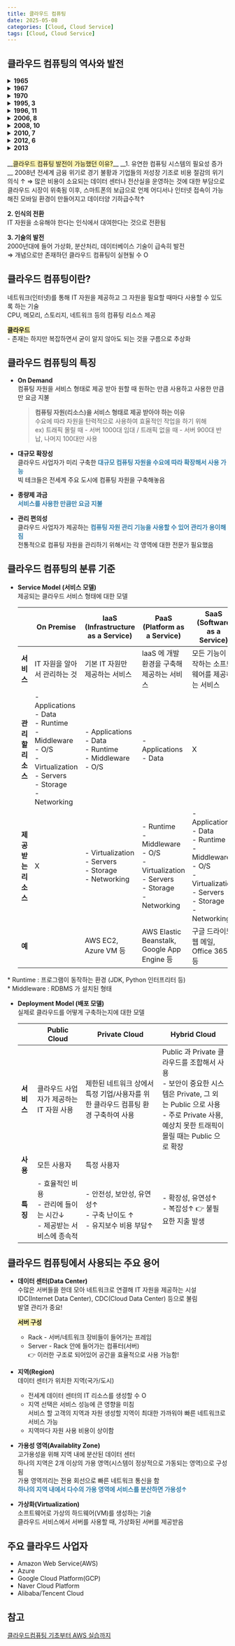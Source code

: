 ```yaml
---
title: 클라우드 컴퓨팅
date: 2025-05-08
categories: [Cloud, Cloud Service]
tags: [Cloud, Cloud Service]
---
```


##  클라우드 컴퓨팅의 역사와 발전
<details>
    <summary><b>1965</b></summary>
    John McCarthy 가 <span style="color:#337ea9"><b>“미래의 컴퓨팅 환경은 공공시설을 사용하는 것과도 같은 것”</b></span> 이라는 개념 제시<br>
</details>

<details>
    <summary><b>1967</b></summary>
   가상화 기술의 핵심 요소인 <span style="color:#337ea9"><b>하이퍼바이저(Hypervisor)</b></span> 개발
    <blockquote class="prompt-info">
        <p>
            <b>하이퍼바이저(Hypervisor)</b><br>
            물리적 하드웨어 자원을 가상화하는 기술<br>
            가상머신의 생성부터 삭제까지 가상머신이 동작하는 모든 환경을 관리
        </p>
    </blockquote>
</details>

<details>
    <summary><b>1970</b></summary>
    네트워크망 다이어그램에서 <span style="color:#337ea9">클라우드</span>가 등장<br>
</details>

<details>
    <summary><b>1995, 3</b></summary>
    AT&T 가 클라우드 컴퓨팅 서비스 최초 시작
</details>  

<details>
    <summary><b>1996, 11</b></summary>
    <span style="color:#337ea9"><b>클라우드 컴퓨팅</b></span>이라는 용어를 공식적으로 사용
</details> 

<details>
    <summary><b>2006, 8</b></summary>
    아마존 EC2 등장
</details> 

<details>
    <summary><b>2008, 10</b></summary>
    마이크로소프트 Azure 등장
</details> 

<details>
    <summary><b>2010, 7</b></summary>
    클라우드 컴퓨팅을 누구나 사용할 수 있는 오픈 플랫폼으로 만드는 오픈 스택 프로젝트 시작
</details> 

<details>
    <summary><b>2012, 6</b></summary>
    오라클 클라우드 등장
</details> 

<details>
    <summary><b>2013</b></summary>
    도커(Docker) 발표
    <blockquote class="prompt-info">
        <p>
            <b>도커(Docker)</b><br>
            운영체제에 가상화된 애플리케이션 컨테이너를 생성, 배포 관리하는 오픈 소스 플랫폼
        </p>
    </blockquote>
</details>  
<br>
__<span style="background-color: #fff5b1">클라우드 컴퓨팅 발전이 가능했던 이유?</span>__  
__1. 유연한 컴퓨팅 시스템의 필요성 증가__  
    2008년 전세계 금융 위기로 경기 불황과 기업들의 저성장 기조로 비용 절감의 위기의식 ↑  
    ⇒ 많은 비용이 소요되는 데이터 센터나 전산실을 운영하는 것에 대한 부담으로 클라우드 시장이 위축됨  
    이후, 스마트폰의 보급으로 언제 어디서나 인터넷 접속이 가능해진 모바일 환경이 만들어지고 데이터양 기하급수적↑  

__2. 인식의 전환__  
    IT 자원을 소유해야 한다는 인식에서 대여한다는 것으로 전환됨  
    
__3. 기술의 발전__  
    2000년대에 들어 가상화, 분산처리, 데이터베이스 기술이 급속히 발전  
    ⇒ 개념으로만 존재하던 클라우드 컴퓨팅이 실현될 수 O  

##  클라우드 컴퓨팅이란?
네트워크(인터넷)를 통해 IT 자원을 제공하고 그 자원을 필요할 때마다 사용할 수 있도록 하는 기술  
CPU, 메모리, 스토리지, 네트워크 등의 컴퓨팅 리소스 제공  

__<span style="background-color: #fff5b1">클라우드</span>__  
\- 존재는 하지만 복잡하면서 굳이 알지 않아도 되는 것을 구름으로 추상화

##  클라우드 컴퓨팅의 특징
- __On Demand__  
    컴퓨팅 자원을 서비스 형태로 제공 받아 원할 때 원하는 만큼 사용하고 사용한 만큼만 요금 지불  
    <blockquote class="prompt-info">
        <p>
            <b>컴퓨팅 자원(리소스)을 서비스 형태로 제공 받아야 하는 이유</b><br>
            수요에 따라 자원을 탄력적으로 사용하여 효율적인 작업을 하기 위해<br>  
            ex) 트래픽 몰릴 때 - 서버 1000대 임대 / 트래픽 없을 때 - 서버 900대 반납, 나머지 100대만 사용
        </p>
    </blockquote>

- __대규모 확장성__  
    클라우드 사업자가 미리 구축한 __<span style="color:#337ea9">대규모 컴퓨팅 자원을 수요에 따라 확장해서 사용 가능</span>__  
    빅 테크들은 전세계 주요 도시에 컴퓨팅 자원을 구축해놓음 

- __종량제 과금__  
    __<span style="color:#337ea9">서비스를 사용한 만큼만 요금 지불</span>__  

- __관리 편의성__  
    클라우드 사업자가 제공하는 __<span style="color:#337ea9">컴퓨팅 자원 관리 기능을 사용할 수 있어 관리가 용이해짐</span>__  
    전통적으로 컴퓨팅 자원을 관리하기 위해서는 각 영역에 대한 전문가 필요했음  

## 클라우드 컴퓨팅의 분류 기준
- __Service Model (서비스 모델)__  
    제공되는 클라우드 서비스 형태에 대한 모델
    <table>
        <thead>
            <tr>
                <th></th>
                <th>On Premise</th>
                <th>IaaS (Infrastructure as a Service)</th>
                <th>PaaS (Platform as a Service)</th>
                <th>SaaS (Software as a Service)</th>
            </tr>
        </thead>
        <tbody>
            <tr>
                <td><b>서비스</b></td>
                <td>IT 자원을 알아서 관리하는 것</td>
                <td>기본 IT 자원만 제공하는 서비스</td>
                <td>IaaS 에 개발 환경을 구축해 제공하는 서비스</td>
                <td>모든 기능이 동작하는 소프트웨어를 제공하는 서비스</td>
            </tr>
            <tr>
                <td><b>관리할 리소스</b></td>
                <td>
                    - Applications<br>
                    - Data<br>
                    - Runtime<br>
                    - Middleware<br>
                    - O/S<br>
                    - Virtualization<br>
                    - Servers<br>
                    - Storage<br>
                    - Networking<br>
                </td>
                <td>
                    - Applications<br>
                    - Data<br>
                    - Runtime<br>
                    - Middleware<br>
                    - O/S<br>
                </td>
                <td>
                    - Applications<br>
                    - Data<br>
                </td>
                <td>X</td>
            </tr>
            <tr>
                <td><b>제공받는 리소스</b></td>
                <td>X</td>
                <td>
                    - Virtualization<br>
                    - Servers<br>
                    - Storage<br>
                    - Networking<br>
                </td>
                <td>
                    - Runtime<br>
                    - Middleware<br>
                    - O/S<br>
                    - Virtualization<br>
                    - Servers<br>
                    - Storage<br>
                    - Networking<br>
                </td>
                <td>
                    - Applications<br>
                    - Data<br>
                    - Runtime<br>
                    - Middleware<br>
                    - O/S<br>
                    - Virtualization<br>
                    - Servers<br>
                    - Storage<br>
                    - Networking<br>
                </td>
            </tr>
            <tr>
                <td><b>예</b></td>
                <td></td>
                <td>AWS EC2, Azure VM 등</td>
                <td>AWS Elastic Beanstalk, Google App Engine 등</td>
                <td>구글 드라이브, 웹 메일, Office 365 등</td>
            </tr>
        </tbody>
    </table>
\* Runtime : 프로그램이 동작하는 환경 (JDK, Python 인터프리터 등)  
\* Middleware : RDBMS 가 설치된 형태

- __Deployment Model (배포 모델)__  
    실제로 클라우드를 어떻게 구축하는지에 대한 모델
    <table>
        <thead>
            <tr>
                <th></th>
                <th>Public Cloud</th>
                <th>Private Cloud</th>
                <th>Hybrid Cloud</th>
            </tr>
        </thead>
        <tbody>
            <tr>
                <td><b>서비스</b></td>
                <td>클라우드 사업자가 제공하는 IT 자원 사용</td>
                <td>제한된 네트워크 상에서 특정 기업/사용자를 위한 클라우드 컴퓨팅 환경 구축하여 사용</td>
                <td>
                    Public 과 Private 클라우드를 조합해서 사용<br>
                    - 보안이 중요한 시스템은 Private, 그 외는 Public 으로 사용<br>
                    - 주로 Private 사용, 예상치 못한 트래픽이 몰릴 때는 Public 으로 확장<br>
                </td>
            </tr>
            <tr>
                <td><b>사용</b></td>
                <td>모든 사용자</td>
                <td>특정 사용자</td>
                <td></td>
            </tr>
            <tr>
                <td><b>특징</b></td>
                <td>
                    - 효율적인 비용<br>
                    - 관리에 들이는 시간↓<br>
                    - 제공받는 서비스에 종속적<br>
                </td>
                <td>
                    - 안전성, 보안성, 유연성↑<br>
                    - 구축 난이도 ↑<br>
                    - 유지보수 비용 부담↑<br>
                </td>
                <td>
                    - 확장성, 유연성↑<br>
                    - 복잡성↑ 👉 불필요한 지출 발생<br>
                </td>
            </tr>
        </tbody>
    </table>

## 클라우드 컴퓨팅에서 사용되는 주요 용어
- __데이터 센터(Data Center)__  
    수많은 서버들을 한데 모아 네트워크로 연결해 IT 자원을 제공하는 시설  
    IDC(Internet Data Center),  CDC(Cloud Data Center) 등으로 불림  
    발열 관리가 중요!
    
    __<span style="background-color: #fff5b1">서버 구성</span>__  
    - Rack - 서버/네트워크 장비들이 들어가는 프레임  
    - Server - Rack  안에 들어가는 컴퓨터(서버)  
    👉 이러한 구조로 되어있어 공간을 효율적으로 사용 가능함!
  

- __지역(Region)__  
    데이터 센터가 위치한 지역(국가/도시)  
    
    - 전세계 데이터 센터의 IT 리소스를 생성할 수 O  
    - 지역 선택은 서비스 성능에 큰 영향을 미침  
            서비스 할 고객의 지역과 자원 생성할 지역이 최대한 가까워야 빠른 네트워크로 서비스 가능  
    - 지역마다 자원 사용 비용이 상이함  
  

- __가용성 영역(Availablity Zone)__  
    고가용성을 위해 지역 내에 분산된 데이터 센터  
    하나의 지역은 2개 이상의 가용 영역(시스템이 정상적으로 가동되는 영역)으로 구성됨  
    가용 영역끼리는 전용 회선으로 빠른 네트워크 통신을 함  
    __<span style="color:#337ea9">하나의 지역 내에서 다수의 가용 영역에 서비스를 분산하면 가용성↑</span>__
  

- __가상화(Virtualization)__  
    소프트웨어로 가상의 하드웨어(VM)를 생성하는 기술  
    클라우드 서비스에서 서버를 사용할 때, 가상화된 서버를 제공받음  

## 주요 클라우드 사업자
- Amazon Web Service(AWS)
- Azure
- Google Cloud Platform(GCP)
- Naver Cloud Platform
- Alibaba/Tencent Cloud

## 참고
[클라우드컴퓨팅 기초부터 AWS 실습까지](https://youtube.com/playlist?list=PLmv2d328i1Q4ZK_7XQYB5SeMqNA4q_Ptq&si=UKd5G6Nwd4WQIHoY)  